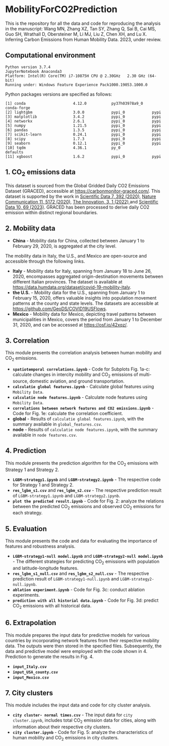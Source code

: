 # MobilityForCO2Prediction 
This is the repository for all the data and code for reproducing the analysis in the manuscript: Wang MN, Zhang XZ, Tan SY, Zhang Q, Sai B, Cai MS, Guo SH, Wrathall D, Obersteiner M, Li MJ, Liu Z, Chen XH, and Lu X. Inferring Carbon Emissions from Human Mobility Data. 2023, under review. 
## Computational environment

```
Python version 3.7.4 
JupyterNotebook Anaconda3
Platform: Intel(R) Core(TM) i7-10875H CPU @ 2.30GHz   2.30 GHz (64-bit)
Running under: Windows Feature Experience Pack1000.19053.1000.0
```
Python packages versions are specified as follows:

```
[1] conda                     4.12.0           py37h03978a9_0    conda-forge
[2] lightgbm                  3.0.0            pypi_0            pypi
[3] matplotlib                3.4.2            pypi_0            pypi
[4] networkx                  2.6.1            pypi_0            pypi
[5] numpy                     1.21.5           pypi_0            pypi
[6] pandas                    1.3.5            pypi_0            pypi
[7] scikit-learn              0.24.1           pypi_0            pypi
[8] scipy                     1.7.3            pypi_0            pypi
[9] seaborn                   0.12.1           pypi_0            pypi
[10] tqdm                     4.36.1           py_0              defaults
[11] xgboost                  1.6.2            pypi_0            pypi
```


## 1. CO<sub>2</sub> emissions data
This dataset is sourced from the Global Gridded Daily CO2 Emissions Dataset (GRACED), accessible at <https://carbonmonitor-graced.com/>. This dataset is supported by the work in [Scientific Data 7, 392 (2020)](https://doi.org/10.1038/s41597-020-00708-7), [Nature Communication 11, 5172 (2020)](https://doi.org/10.1038/s41467-020-18922-7), [The Innovation, 3, 1 (2022) ](https://doi.org/10.1016/j.xinn.2021.100182) and [Scientific Data 10, 69 (2023)](https://www.nature.com/articles/s41597-023-01963-0). GRACED has been processed to derive daily CO2 emission within distinct regional boundaries. 

## 2. Mobility data
* **China** - Mobility data for China, collected between January 1 to February 29, 2020, is aggregated at the city level.
  
The mobility data in Italy, the U.S., and Mexico are open-source and accessible through the following links.
* **Italy** - Mobility data for Italy, spanning from January 18 to June 26, 2020, encompasses aggregated origin-destination movements between different Italian provinces. The dataset is available at <https://data.humdata.org/dataset/covid-19-mobility-italy>.
* **the U.S.** - Mobility data for the U.S., spanning from January 1 to February 15, 2020, offers valuable insights into population movement patterns at the county and state levels. The datasets are accessible at <https://github.com/GeoDS/COVID19USFlows>.
* **Mexico** - Mobility data for Mexico, depicting travel patterns between municipalities in Mexico, covers the period from January 1 to December 31, 2020, and can be accessed at <https://osf.io/42xqz/>.

## 3. Correlation
This module presents the correlation analysis between human mobility and CO<sub>2</sub> emissions. 

* **`spatiotemporal correlations.ipynb`** - Code for Subplots Fig. 1a-c: calculate changes in intercity mobility and CO<sub>2</sub> emissions of multi-source, domestic aviation, and ground transportation.
* **`calculatie global features.ipynb`** - Calculate global features using `Mobility Data`.
* **`calculatie node features.ipynb`** - Calculate node features using `Mobility Data`.
* **`correlations between network features and CO2 emissions.ipynb`** - Code for Fig. 1e: calculate the correlation coefficient.
* **global** - Results of `calculatie global features.ipynb`, with the summary available in `global_features.csv`.
* **node** - Results of `calculatie node features.ipynb`, with the summary available in `node features.csv`.

## 4. Prediction
This module presents the prediction algorithm for the CO<sub>2</sub> emissions with Strategy 1 and Strategy 2.
* **`LGBM-strategy1.ipynb`** and **`LGBM-strategy2.ipynb`** - The respective code for Strategy 1 and Strategy 2.
* **`res_lgbm_s1.csv`** and **`res_lgbm_s2.csv`** - The respective prediction result of `LGBM-strategy1.ipynb` and `LGBM-strategy2.ipynb`.
* **`plot the predicted result.ipynb`** - Code for Fig. 2: analyze the relations between the predicted CO<sub>2</sub> emissions and observed CO<sub>2</sub> emissions for each strategy.

## 5. Evaluation
This module presents the code and data for evaluating the importance of features and robustness analysis.
* **`LGBM-strategy1-null model.ipynb`** and **`LGBM-strategy2-null model.ipynb`** - The different strategies for predicting CO<sub>2</sub> emissions with population and latitude-longitude features.
* **`res_lgbm_s1_null.csv`** and **`res_lgbm_s2_null.csv`** - The respective prediction result of `LGBM-strategy1-null.ipynb` and `LGBM-strategy2-null.ipynb`.
* **`ablation experiment.ipynb`** - Code for Fig. 3c: conduct ablation experiments.
* **`prediction with all historial data.ipynb`** - Code for Fig. 3d: predict CO<sub>2</sub> emissions with all historical data.


## 6. Extrapolation
This module prepares the input data for predictive models for various countries by incorporating network features from their respective mobility data. The outputs were then stored in the specified files. Subsequently, the data and predictive model were employed with the code shown in 4. Prediction to generate the results in Fig. 4.
* **`input_Italy.csv`**
* **`input_USA_county.csv`**
* **`input_Mexico.csv`**
  
## 7. City clusters
This module includes the input data and code for city cluster analysis.
* **`city cluster- normal times.csv`** - The input data for `city cluster.ipynb`, includes total CO<sub>2</sub> emission data for cities, along with information about their respective city clusters.
* **`city cluster.ipynb`** - Code for Fig. 5: analyze the characteristics of human mobility and CO<sub>2</sub> emissions in city clusters.
 
